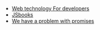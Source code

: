 - [Web technology For developers](https://developer.mozilla.org/en-US/docs/Web/JavaScript)
- [JSbooks](http://jsbooks.revolunet.com/)
- [We have a problem with promises](https://pouchdb.com/2015/05/18/we-have-a-problem-with-promises.html)
